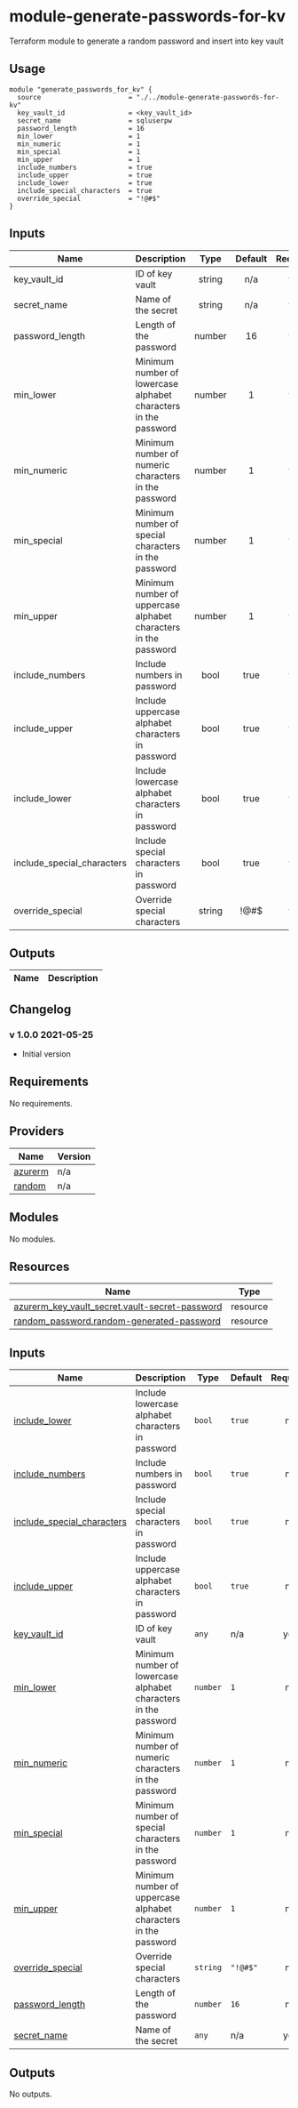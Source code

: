 # module-generate-passwords-for-kv

Terraform module to generate a random password and insert into key vault

## Usage

```HCL
module "generate_passwords_for_kv" {
  source                      = "./../module-generate-passwords-for-kv"
  key_vault_id                = <key_vault_id>
  secret_name                 = sqluserpw
  password_length             = 16
  min_lower                   = 1
  min_numeric                 = 1
  min_special                 = 1
  min_upper                   = 1
  include_numbers             = true
  include_upper               = true
  include_lower               = true
  include_special_characters  = true
  override_special            = "!@#$"
}

```

## Inputs

| Name | Description | Type | Default | Required |
|------|-------------|:----:|:-----:|:-----:|
| key_vault_id | ID of key vault | string | n/a | yes |
| secret_name | Name of the secret | string | n/a | yes |
| password_length | Length of the password | number | 16 | yes |
| min_lower | Minimum number of lowercase alphabet characters in the password | number | 1 | yes |
| min_numeric | Minimum number of numeric characters in the password | number | 1 | yes |
| min_special | Minimum number of special characters in the password | number | 1 | yes |
| min_upper | Minimum number of uppercase alphabet characters in the password | number | 1 | yes |
| include_numbers | Include numbers in password | bool | true | yes |
| include_upper | Include uppercase alphabet characters in password | bool | true | yes |
| include_lower | Include lowercase alphabet characters in password | bool | true | yes |
| include_special_characters | Include special characters in password | bool | true | yes |
| override_special | Override special characters | string | !@#$ | yes |

## Outputs

| Name | Description |
|------|-------------|

## Changelog

### v 1.0.0 2021-05-25

* Initial version
<!-- BEGINNING OF PRE-COMMIT-TERRAFORM DOCS HOOK -->
## Requirements

No requirements.

## Providers

| Name | Version |
|------|---------|
| <a name="provider_azurerm"></a> [azurerm](#provider\_azurerm) | n/a |
| <a name="provider_random"></a> [random](#provider\_random) | n/a |

## Modules

No modules.

## Resources

| Name | Type |
|------|------|
| [azurerm_key_vault_secret.vault-secret-password](https://registry.terraform.io/providers/hashicorp/azurerm/latest/docs/resources/key_vault_secret) | resource |
| [random_password.random-generated-password](https://registry.terraform.io/providers/hashicorp/random/latest/docs/resources/password) | resource |

## Inputs

| Name | Description | Type | Default | Required |
|------|-------------|------|---------|:--------:|
| <a name="input_include_lower"></a> [include\_lower](#input\_include\_lower) | Include lowercase alphabet characters in password | `bool` | `true` | no |
| <a name="input_include_numbers"></a> [include\_numbers](#input\_include\_numbers) | Include numbers in password | `bool` | `true` | no |
| <a name="input_include_special_characters"></a> [include\_special\_characters](#input\_include\_special\_characters) | Include special characters in password | `bool` | `true` | no |
| <a name="input_include_upper"></a> [include\_upper](#input\_include\_upper) | Include uppercase alphabet characters in password | `bool` | `true` | no |
| <a name="input_key_vault_id"></a> [key\_vault\_id](#input\_key\_vault\_id) | ID of key vault | `any` | n/a | yes |
| <a name="input_min_lower"></a> [min\_lower](#input\_min\_lower) | Minimum number of lowercase alphabet characters in the password | `number` | `1` | no |
| <a name="input_min_numeric"></a> [min\_numeric](#input\_min\_numeric) | Minimum number of numeric characters in the password | `number` | `1` | no |
| <a name="input_min_special"></a> [min\_special](#input\_min\_special) | Minimum number of special characters in the password | `number` | `1` | no |
| <a name="input_min_upper"></a> [min\_upper](#input\_min\_upper) | Minimum number of uppercase alphabet characters in the password | `number` | `1` | no |
| <a name="input_override_special"></a> [override\_special](#input\_override\_special) | Override special characters | `string` | `"!@#$"` | no |
| <a name="input_password_length"></a> [password\_length](#input\_password\_length) | Length of the password | `number` | `16` | no |
| <a name="input_secret_name"></a> [secret\_name](#input\_secret\_name) | Name of the secret | `any` | n/a | yes |

## Outputs

No outputs.
<!-- END OF PRE-COMMIT-TERRAFORM DOCS HOOK -->
